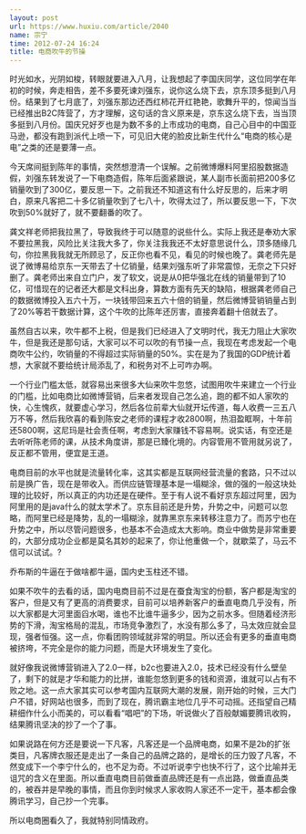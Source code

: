 ```yaml
---
layout: post
url: https://www.huxiu.com/article/2040
name: 宗宁
time: 2012-07-24 16:24
title: 电商吹牛的节操
---
```

时光如水，光阴如梭，转眼就要进入八月，让我想起了李国庆同学，这位同学在年初的时候，奔走相告，差不多要死谏刘强东，说你这么烧下去，京东顶多挺到八月份。结果到了七月底了，刘强东那边还西红柿花开红艳艳，歌舞升平的，惊闻当当已经推出B2C阵营了，方才理解，这句话的含义原来是，京东这么烧下去，当当顶多挺到八月份。国庆兄好歹也是为数不多的上市成功的电商，自己心目中的中国亚马逊，都没有跑到派代上喷一下，可见旧大佬的脸皮比新生代什么“电商的核心是电”之类的还是要薄一点。

今天席间挺到陈年的事情，突然想澄清一个误解。之前微博爆料阿里招股数据造假，刘强东转发说了一下电商造假，陈年后面紧跟说，某人副市长面前把200多亿销量吹到了300亿，要反思一下。之前我还不知道这有什么好反思的，后来才明白，原来凡客把二十多亿销量吹到了七八十，吹得太过了，所以要反思一下，下次吹到50%就好了，就不要翻番的吹了。

龚文祥老师把我拉黑了，导致我终于可以随意的说些什么。实际上我还是奉劝大家不要拉黑我，风险比关注我大多了，你关注我我还不太好意思说什么，顶多随缘几句，你拉黑我我就无所顾忌了，反正你也看不见，看见的时候也晚了。龚老师先是说了微博易给京东一天带去了十亿销量，结果刘强东听了非常震惊，无奈之下只好删了。龚老师出来自立门户，发了软文，说是从0把华强北在线的销量带到了10亿，可惜现在的记者还大都是文科出身，算数方面有先天的缺陷，根据龚老师自己的数据微博投入五六十万，一块钱带回来五六十倍的销量，然后微博营销销量占到了20%等若干数据计算，这个牛吹的比陈年还厉害，直接奔着翻十倍就去了。

虽然自古以来，吹牛都不上税，但是我们已经进入了文明时代，我无力阻止大家吹牛，但是我还是那句话，大家可以不可以吹的有节操一点，我现在考虑发起一个电商吹牛公约，吹销量的不得超过实际销量的50%。实在是为了我国的GDP统计着想，大家就不要给统计局添乱了，和税务对不上可咋办啊。

一个行业门槛太低，就容易出来很多大仙来吹牛忽悠，试图用吹牛来建立一个行业的门槛，比如电商比如微博营销，后来者发现自己怎么追，跑的都不如人家吹的快，心生愧疚，就要虚心学习，然后各位前辈大仙就开坛传道，每人收费一三五八万不等，然后我欣喜的看到陈安之老师的课程才收2800啊，热泪盈眶啊，十年前还5800啊，这尼玛是社会责任啊，考虑到大家赚钱不容易啊。说实话，有空还是去听听陈老师的课，从技术角度讲，那是已臻化境的。内容管用不管用就另说了，反正都不管用，便宜是王道。

电商目前的水平也就是流量转化率，这其实都是互联网经营流量的套路，只不过以前是换广告，现在是带收入。而供应链管理基本是一塌糊涂，做的强的一般这块处理的比较好，所以真正的内功还是在硬件。至于有人说不看好京东超过阿里，因为阿里用的是java什么的就太学术了。京东目前还是升势，升势之中，问题可以忽略，而阿里已经是降势，乱的一塌糊涂，就靠黑京东来转移注意力了。而苏宁也在升势之中，所以尽管问题很多，也基本不会造成太大影响。商业中做势是非常重要的，大部分成功企业都是莫名其妙的起来了，你让他重做一个，就歇菜了，马云不信可以试试。?

乔布斯的牛逼在于做啥都牛逼，国内史玉柱还不错。

如果不吹牛的去看的话，国内电商目前不过是在蚕食淘宝的份额，客户都是淘宝的客户，但是又有了更高的消费要求，目前可以培养新客户的垂直电商几乎没有，所以大家都是大河里面舀水喝，谁也不比谁牛逼多少，因为之前水多。但随着经济形势的下滑，淘宝格局的混乱，市场竞争激烈了，水没有那么多了，马太效应就会显现，强者恒强。这一点，你看团购领域就非常的明显。所以还会有更多的垂直电商被挤垮，不完全是你的能力问题，而是大环境发生了变化。

就好像我说微博营销进入了2.0一样，b2c也要进入2.0，技术已经没有什么壁垒了，剩下的就是才华和能力的比拼，谁能忽悠到更多的钱和资源，谁就可以占有不败之地。这一点大家其实可以参考国内互联网大潮的发展，刚开始的时候，三大门户不错，好网站也很多，而到了现在，腾讯霸主地位几乎不可动摇。还指望自己精耕细作什么小而美的，可以看看“唱吧”的下场，听说做火了百般献媚要腾讯收购，结果腾讯坚决的抄了一个了事。

如果说路在何方还是要说一下凡客，凡客还是一个品牌电商，如果不是2b的扩张类目，凡客牌衣服还是走出了一条自己的品牌之路的，是增长的压力毁了凡客，不然变成下一个李宁什么的，也不足为奇。不过听说李宁也快不行了，这个比喻并无诅咒的含义在里面。所以垂直电商目前做垂直品牌还是有一点出路，做垂直品类的，被吞并是早晚的事情，而且你到时候求人家收购人家还不一定干，基本都会像腾讯学习，自己抄一个完事。

所以电商圈看久了，我就特别同情政府。


